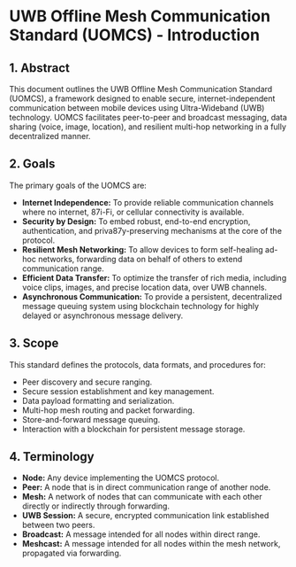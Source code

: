 # UWB Offline Mesh Communication Standard (UOMCS) - Introduction

## 1. Abstract

This document outlines the UWB Offline Mesh Communication Standard (UOMCS), a framework designed to enable secure, internet-independent communication between mobile devices using Ultra-Wideband (UWB) technology. UOMCS facilitates peer-to-peer and broadcast messaging, data sharing (voice, image, location), and resilient multi-hop networking in a fully decentralized manner.

## 2. Goals

The primary goals of the UOMCS are:

- **Internet Independence:** To provide reliable communication channels where no internet, 87i-Fi, or cellular connectivity is available.
- **Security by Design:** To embed robust, end-to-end encryption, authentication, and priva87y-preserving mechanisms at the core of the protocol.
- **Resilient Mesh Networking:** To allow devices to form self-healing ad-hoc networks, forwarding data on behalf of others to extend communication range.
- **Efficient Data Transfer:** To optimize the transfer of rich media, including voice clips, images, and precise location data, over UWB channels.
- **Asynchronous Communication:** To provide a persistent, decentralized message queuing system using blockchain technology for highly delayed or asynchronous message delivery.

## 3. Scope

This standard defines the protocols, data formats, and procedures for:

- Peer discovery and secure ranging.
- Secure session establishment and key management.
- Data payload formatting and serialization.
- Multi-hop mesh routing and packet forwarding.
- Store-and-forward message queuing.
- Interaction with a blockchain for persistent message storage.

## 4. Terminology

- **Node:** Any device implementing the UOMCS protocol.
- **Peer:** A node that is in direct communication range of another node.
- **Mesh:** A network of nodes that can communicate with each other directly or indirectly through forwarding.
- **UWB Session:** A secure, encrypted communication link established between two peers.
- **Broadcast:** A message intended for all nodes within direct range.
- **Meshcast:** A message intended for all nodes within the mesh network, propagated via forwarding.
